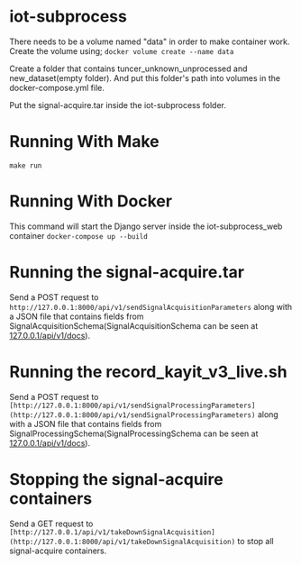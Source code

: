 # iot-subprocess
There needs to be a volume named "data" in order to make container work. Create the volume using;
``` docker volume create --name data ```

Create a folder that contains tuncer_unknown_unprocessed and new_dataset(empty folder). And put this folder's path into volumes in the docker-compose.yml file.

Put the signal-acquire.tar inside the iot-subprocess folder.

# Running With Make
``` make run ```

# Running With Docker
This command will start the Django server inside the iot-subprocess_web container 
``` docker-compose up --build ```

# Running the signal-acquire.tar
Send a POST request to ```http://127.0.0.1:8000/api/v1/sendSignalAcquisitionParameters``` along with a JSON file that contains fields from SignalAcquisitionSchema(SignalAcquisitionSchema can be seen at [127.0.0.1/api/v1/docs](http://127.0.0.1:8000/api/v1/docs)).

# Running the record_kayit_v3_live.sh
Send a POST request to ``` [http://127.0.0.1:8000/api/v1/sendSignalProcessingParameters](http://127.0.0.1:8000/api/v1/sendSignalProcessingParameters) ``` along with a JSON file that contains fields from SignalProcessingSchema(SignalProcessingSchema can be seen at [127.0.0.1/api/v1/docs](http://127.0.0.1:8000/api/v1/docs)).

# Stopping the signal-acquire containers
Send a GET request to ```[http://127.0.0.1/api/v1/takeDownSignalAcquisition](http://127.0.0.1:8000/api/v1/takeDownSignalAcquisition)``` to stop all signal-acquire containers.
